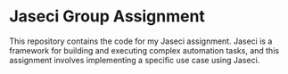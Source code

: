 # Jaseci Group Assignment
This repository contains the code for my Jaseci assignment. Jaseci is a framework for building and executing complex automation tasks, and this assignment involves implementing a specific use case using Jaseci.
